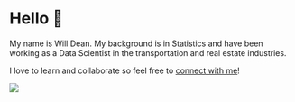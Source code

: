 # Hello :wave:

My name is Will Dean. My background is in Statistics and have been working as a Data Scientist in the transportation and real estate industries. 

I love to learn and collaborate so feel free to [connect with me](https://www.linkedin.com/in/williambdean/)! 

<img class="img" src="https://github-readme-stats.vercel.app/api?username=wd60622&show_icons=true&theme=transparent&count_private=true&include_all_commits=true" />

